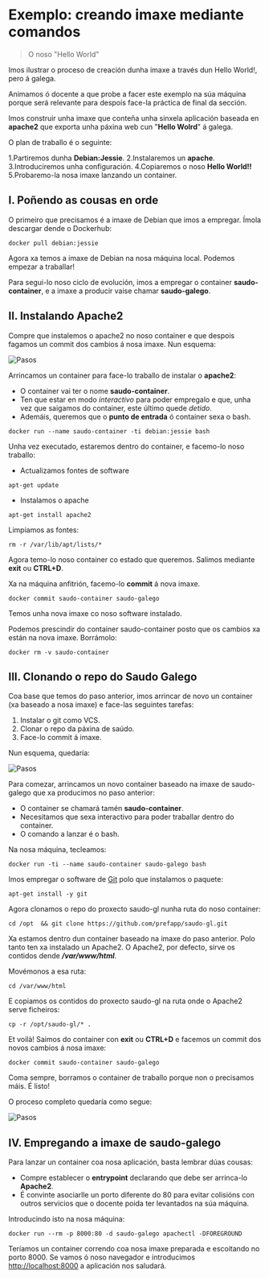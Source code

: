 # Exemplo: creando imaxe mediante comandos

> O noso "Hello World"

Imos ilustrar o proceso de creación dunha imaxe a través dun Hello World!, pero á galega.

Animamos ó docente a que probe a facer este exemplo na súa máquina porque será relevante para despoís face-la práctica de final da sección.

Imos construir unha imaxe que conteña unha sinxela aplicación baseada en **apache2** que exporta unha páxina web cun "**Hello Wolrd**" á galega.

O plan de traballo é o seguinte:

1.Partiremos dunha **Debian:Jessie**.
2.Instalaremos un **apache**.
3.Introduciremos unha configuración.
4.Copiaremos o noso **Hello World!!**
5.Probaremo-la nosa imaxe lanzando un container.

## I. Poñendo as cousas en orde

O primeiro que precisamos é a imaxe de Debian que imos a empregar. Ímola descargar dende o Dockerhub:

```shell
docker pull debian:jessie
```

Agora xa temos a imaxe de Debian na nosa máquina local. Podemos empezar a traballar!

Para segui-lo noso ciclo de evolución, imos a empregar o container **saudo-container**, e a imaxe a producir vaise chamar **saudo-galego**.

## II. Instalando Apache2

Compre que instalemos o apache2 no noso container e que despois fagamos un commit dos cambios á nosa imaxe. Nun esquema:

![Pasos](./../_media/01_creacion_de_imaxes/imaxe_paso_1.png)

Arrincamos un container para face-lo traballo de instalar o **apache2**:

- O container vai ter o nome **saudo-container**.
- Ten que estar en modo *interactivo* para poder empregalo e que, unha vez que saigamos do container, este último quede *detido*. 
- Ademáis, queremos que o **punto de entrada** ó container sexa o bash.

```shell
docker run --name saudo-container -ti debian:jessie bash
```

Unha vez executado, estaremos dentro do container, e facemo-lo noso traballo:

- Actualizamos fontes de software

```shell
apt-get update
```

- Instalamos o apache

```shell
apt-get install apache2
```

Limpiamos as fontes:

```shell
rm -r /var/lib/apt/lists/*
```

Agora temo-lo noso container co estado que queremos. Salimos mediante **exit** ou **CTRL+D**.

Xa na máquina anfitrión, facemo-lo **commit** á nova imaxe.

```shell
docker commit saudo-container saudo-galego
```

Temos unha nova imaxe co noso software instalado.

Podemos prescindir do container saudo-container posto que os cambios xa están na nova imaxe. Borrámolo:

```shell
docker rm -v saudo-container
```

## III. Clonando o repo do Saudo Galego

Coa base que temos do paso anterior, imos arrincar de novo un container (xa baseado a nosa imaxe) e face-las seguintes tarefas:

1. Instalar o git como VCS.
2. Clonar o repo da páxina de saúdo.
3. Face-lo commit á imaxe.

Nun esquema, quedaría:

![Pasos](./../_media/01_creacion_de_imaxes/imaxe_paso_2.png)

Para comezar, arrincamos un novo container baseado na imaxe de saudo-galego que xa producimos no paso anterior:

- O container se chamará tamén **saudo-container**.
- Necesitamos que sexa interactivo para poder traballar dentro do container.
- O comando a lanzar é o bash.

Na nosa máquina, tecleamos:

```shell
docker run -ti --name saudo-container saudo-galego bash
```

Imos empregar o software de [Git](https://git-scm.com/) polo que instalamos o paquete:

```shell
apt-get install -y git
```

Agora clonamos o repo do proxecto saudo-gl nunha ruta do noso container:

```shell
cd /opt  && git clone https://github.com/prefapp/saudo-gl.git
```

Xa estamos dentro dun container baseado na imaxe do paso anterior. Polo tanto ten xa instalado un Apache2. O Apache2, por defecto, sirve os contidos dende _**/var/www/html**_.

Movémonos a esa ruta:

```shell
cd /var/www/html
```

E copiamos os contidos do proxecto saudo-gl na ruta onde o Apache2 serve ficheiros:

```shell
cp -r /opt/saudo-gl/* . 
```

Et voilà! Saimos do container con **exit** ou **CTRL+D** e facemos un commit dos novos cambios á nosa imaxe:

```shell
docker commit saudo-container saudo-galego
```

Coma sempre, borramos o container de traballo porque non o precisamos máis. É listo!

O proceso completo quedaría como segue:

![Pasos](./../_media/01_creacion_de_imaxes/imaxe_pasos.png)

## IV. Empregando a imaxe de saudo-galego

Para lanzar un container coa nosa aplicación, basta lembrar dúas cousas:

- Compre establecer o **entrypoint** declarando que debe ser arrinca-lo **Apache2**.
- É convinte asociarlle un porto diferente do 80 para evitar colisións con outros servicios que o docente poida ter levantados na súa máquina.

Introducindo isto na nosa máquina:

```shell
docker run --rm -p 8000:80 -d saudo-galego apachectl -DFOREGROUND
```
Teríamos un container correndo coa nosa imaxe preparada e escoitando no porto 8000. Se vamos ó noso navegador e introducimos [http://localhost:8000](http://localhost:8000) a aplicación nos saludará.
